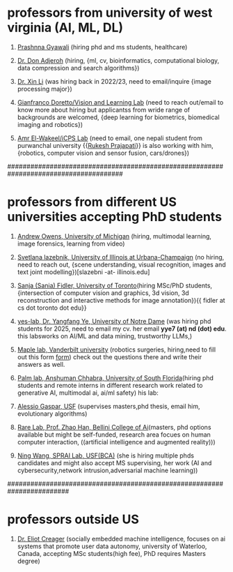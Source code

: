 # professors from university of west virginia (AI, ML, DL)

1. [Prashnna Gyawali](https://pkgyawali.com/) (hiring phd and ms students, healthcare)

2. [Dr. Don Adjeroh](https://community.wvu.edu/~daadjeroh/) (hiring, {ml, cv, bioinformatics, computational biology, data compression and search algorithms})


3. [Dr. Xin Li](https://xinli.faculty.wvu.edu/) (was hiring back in 2022/23, need to email/inquire {image processing major})

4. [Gianfranco Doretto/Vision and Learning Lab](https://vision.csee.wvu.edu/) (need to reach out/email to know more about hiring but applicantss from wride range of backgrounds  are welcomed, {deep learning for biometrics, biomedical imaging and robotics})

5. [Amr El-Wakeel/iCPS Lab](https://sites.google.com/site/amrselwakeel/home?authuser=0) (need to email, one nepali student from  purwanchal university {{[Rukesh Prajapati](https://www.linkedin.com/in/rukesh-prajapati-611161186/)}} is also working with him, {robotics, computer vision and sensor fusion, cars/drones})

######################################################################################

# professors from different US universities accepting PhD students


1. [Andrew Owens, University of Michigan](https://andrewowens.com/) (hiring, multimodal learning, image forensics, learning from video)

2. [Svetlana lazebnik, University of Illinois at Urbana-Champaign](https://slazebni.cs.illinois.edu/) (no hiring, need to reach out, {scene understanding, visual recognition, images and text joint modelling})[slazebni -at- illinois.edu]

3. [Sanja (Sania) Fidler, University of Toronto](https://www.cs.utoronto.ca/~fidler/index.html)(hiring MSc/PhD students, {intersection of computer vision and graphics, 3d vision, 3d reconstruction and interactive methods for image annotation}){{ fidler at cs dot toronto dot edu}}


4. [yes-lab, Dr. Yangfang Ye, University of Notre Dame](http://yes-lab.org/students.html) (was hiring phd students for 2025, need to email my cv. her email **yye7 (at) nd (dot) edu**. this labsworks on AI/ML and data mining, trustworthy LLMs,)


5. [Maple lab, Vanderbilt university](https://vu-maple-lab.github.io/) (robotics surgeries, hiring,need to fill out this form [form](https://docs.google.com/forms/d/e/1FAIpQLScdzblyubqTlOyX6CJSRGBZBOopShcl4KFFw4Z8vp8qT1wFGQ/viewform)) check out the questions there and write their answers as well. 

6. [ Palm lab, Anshuman Chhabra, University of South Florida](https://www.anshumanc.com/)(hiring phd students and remote interns in different research work related to generative AI, multimodal ai, ai/ml safety) his lab: 

7. [Alessio Gaspar, USF](http://cereal.forest.usf.edu/alessio/) (supervises masters,phd thesis, email him, evolutionary algorithms)

8. [Rare Lab, Prof. Zhao Han, Bellini College of Ai](https://therarelab.com/)(masters, phd options available but might be self-funded, research area focues on human computer interaction, ((artificial intelligence and augmented reality)))

9. [Ning Wang, SPRAI Lab, USF(BCA)](https://ning-wang1.github.io/) (she is hiring multiple phds candidates and might also accept MS supervising, her work (AI and cybersecurity,network intrusion,adversarial machine learning))

########################################################################

# professors outside US

1. [Dr. Eliot Creager](https://ecreager.github.io/) (socially embedded machine intelligence, focuses on ai systems that promote user data autonomy, university of Waterloo, Canada, accepting MSc students(high fee), PhD requires Masters degree)







